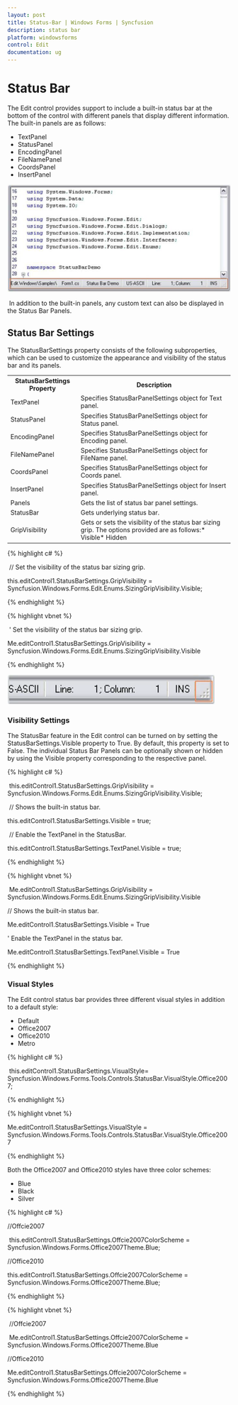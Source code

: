 ```yaml
---
layout: post
title: Status-Bar | Windows Forms | Syncfusion
description: status bar
platform: windowsforms
control: Edit
documentation: ug
---
```


# Status Bar

The Edit control provides support to include a built-in status bar at the bottom of the control with different panels that display different information. The built-in panels are as follows:



* TextPanel
* StatusPanel
* EncodingPanel
* FileNamePanel
* CoordsPanel
* InsertPanel



![](Status-Bar_images/Status-Bar_img1.png)



 In addition to the built-in panels, any custom text can also be displayed in the Status Bar Panels.



## Status Bar Settings

The StatusBarSettings property consists of the following subproperties, which can be used to customize the appearance and visibility of the status bar and its panels.



<table>
<tr>
<th>
StatusBarSettings Property</th><th>
Description</th></tr>
<tr>
<td>
TextPanel</td><td>
Specifies StatusBarPanelSettings object for Text panel.</td></tr>
<tr>
<td>
StatusPanel</td><td>
Specifies StatusBarPanelSettings object for Status panel.</td></tr>
<tr>
<td>
EncodingPanel</td><td>
Specifies StatusBarPanelSettings object for Encoding panel.</td></tr>
<tr>
<td>
FileNamePanel</td><td>
Specifies StatusBarPanelSettings object for FileName panel.</td></tr>
<tr>
<td>
CoordsPanel</td><td>
Specifies StatusBarPanelSettings object for Coords panel.</td></tr>
<tr>
<td>
InsertPanel</td><td>
Specifies StatusBarPanelSettings object for Insert panel.</td></tr>
<tr>
<td>
Panels</td><td>
Gets the list of status bar panel settings.</td></tr>
<tr>
<td>
StatusBar</td><td>
Gets underlying status bar.</td></tr>
<tr>
<td>
GripVisibility</td><td>
Gets or sets the visibility of the status bar sizing grip. The options provided are as follows:* Visible* Hidden</td></tr>
</table>





{% highlight c# %}

 // Set the visibility of the status bar sizing grip.

this.editControl1.StatusBarSettings.GripVisibility = Syncfusion.Windows.Forms.Edit.Enums.SizingGripVisibility.Visible;

{% endhighlight %}

{% highlight vbnet %}

 ' Set the visibility of the status bar sizing grip.

Me.editControl1.StatusBarSettings.GripVisibility = Syncfusion.Windows.Forms.Edit.Enums.SizingGripVisibility.Visible

{% endhighlight %}

![](Status-Bar_images/Status-Bar_img2.png)



### Visibility Settings 

The StatusBar feature in the Edit control can be turned on by setting the StatusBarSettings.Visible property to True. By default, this property is set to False. The individual Status Bar Panels can be optionally shown or hidden by using the Visible property corresponding to the respective panel.



{% highlight c# %}

 this.editControl1.StatusBarSettings.GripVisibility = Syncfusion.Windows.Forms.Edit.Enums.SizingGripVisibility.Visible;

 // Shows the built-in status bar.

this.editControl1.StatusBarSettings.Visible = true;

 // Enable the TextPanel in the StatusBar.

this.editControl1.StatusBarSettings.TextPanel.Visible = true;

{% endhighlight %}

{% highlight vbnet %}

 Me.editControl1.StatusBarSettings.GripVisibility = Syncfusion.Windows.Forms.Edit.Enums.SizingGripVisibility.Visible 



// Shows the built-in status bar.

Me.editControl1.StatusBarSettings.Visible = True



' Enable the TextPanel in the status bar.

Me.editControl1.StatusBarSettings.TextPanel.Visible = True

{% endhighlight %}


### Visual Styles

The Edit control status bar provides three different visual styles in addition to a default style:



* Default
* Office2007
* Office2010
* Metro



{% highlight c# %}

 this.editControl1.StatusBarSettings.VisualStyle= Syncfusion.Windows.Forms.Tools.Controls.StatusBar.VisualStyle.Office2007; 

{% endhighlight %}

{% highlight vbnet %}



Me.editControl1.StatusBarSettings.VisualStyle = Syncfusion.Windows.Forms.Tools.Controls.StatusBar.VisualStyle.Office2007


{% endhighlight %}


Both the Office2007 and Office2010 styles have three color schemes:



* Blue
* Black
* Silver



{% highlight c# %}

//Offcie2007

 this.editControl1.StatusBarSettings.Offcie2007ColorScheme = Syncfusion.Windows.Forms.Office2007Theme.Blue;



//Office2010

this.editControl1.StatusBarSettings.Offcie2007ColorScheme = Syncfusion.Windows.Forms.Office2007Theme.Blue;

{% endhighlight %}

{% highlight vbnet %}

 //Offcie2007

 Me.editControl1.StatusBarSettings.Offcie2007ColorScheme = Syncfusion.Windows.Forms.Office2007Theme.Blue



//Office2010

Me.editControl1.StatusBarSettings.Offcie2007ColorScheme = Syncfusion.Windows.Forms.Office2007Theme.Blue

{% endhighlight %}




